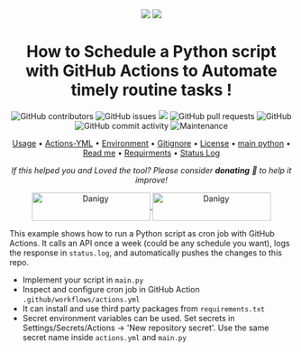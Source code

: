 
<div align="center">
  <!--- <img src="https://imgur.com/lCyX6TX.png"> -->
  <br>
  <br>
  <p>
    <img src="https://forthebadge.com/images/badges/made-with-python.svg">
    <img src="http://forthebadge.com/images/badges/built-with-love.svg">
  </p>
  <h1> How to Schedule a Python script with GitHub Actions to Automate timely routine tasks !</h1>
  <p>
    <img alt="GitHub contributors" src="https://img.shields.io/github/contributors/Danigy/actions-weather-data-logger">
    <img alt="GitHub issues" src="https://img.shields.io/github/issues/Danigy/actions-weather-data-logger">
    <img src="https://img.shields.io/badge/PRs-welcome-brightgreen.svg?style=shields">
    <img alt="GitHub pull requests" src="https://img.shields.io/github/issues-pr/Danigy/actions-weather-data-logger">
    <img alt="GitHub" src="https://img.shields.io/github/license/Danigy/actions-weather-data-logger">
    <img alt="GitHub commit activity" src="https://img.shields.io/github/commit-activity/m/Danigy/actions-weather-data-logger">
    <img alt="Maintenance" src="https://img.shields.io/maintenance/yes/2022">
  </p>
  <p align="center">
    <a href="#usage">Usage</a> •
    <a href="#actions-yml">Actions-YML</a> •
    <a href="#environment">Environment</a> •
    <a href="#gitignore">Gitignore</a> •
     <a href="#license">License</a> •
    <a href="#main-py">main python</a> •
    <a href="#readme">Read me</a> •
     <a href="#requirments">Requirments</a> •
    <a href="#status-log">Status Log</a> 
  </p>
  <p align="center">
    <i>If this helped you  and Loved the tool? Please consider <strong>donating</strong> 💸 to help it improve!</i>
    </p>

  <p align="center">
    <a href="https://www.buymeacoffee.com/dnlmd"> <img align="center" src="https://cdn.buymeacoffee.com/buttons/v2/default-yellow.png" height="50" width="210" alt="Danigy" />
    </a>
    <a href="https://www.patreon.com/user?u=84162601"> <img align="center" src="https://img.shields.io/badge/Patreon-F96854?style=for-the-badge&logo=patreon&logoColor=white" height="50" width="210" alt="Danigy" />
    </a>
  </p>
</div>

<p>

<!---
<p align="center">
    <a href='https://ko-fi.com/mouadessalim' target='_blank'><img height='30' width="115" src='https://cdn.ko-fi.com/cdn/kofi3.png?v=2' alt='Buy Coffee for mouadessalim' />
    </a>
    <a href="https://www.buymeacoffee.com/mouadessalim" target="_blank"><img src="https://cdn.buymeacoffee.com/buttons/default-orange.png" alt="Buy Me A Coffee" height="30" width="115" style="border-radius:1px" />
    </a>
  </p>
-->

This example shows how to run a Python script as cron job with GitHub Actions. It calls an API once a week (could be any schedule you want), logs the response in `status.log`, and automatically pushes the changes to this repo.

- Implement your script in `main.py`
- Inspect and configure cron job in GitHub Action `.github/workflows/actions.yml`
- It can install and use third party packages from `requirements.txt`
- Secret environment variables can be used. Set secrets in Settings/Secrets/Actions -> 'New repository secret'. 
  Use the same secret name inside `actions.yml` and `main.py`
